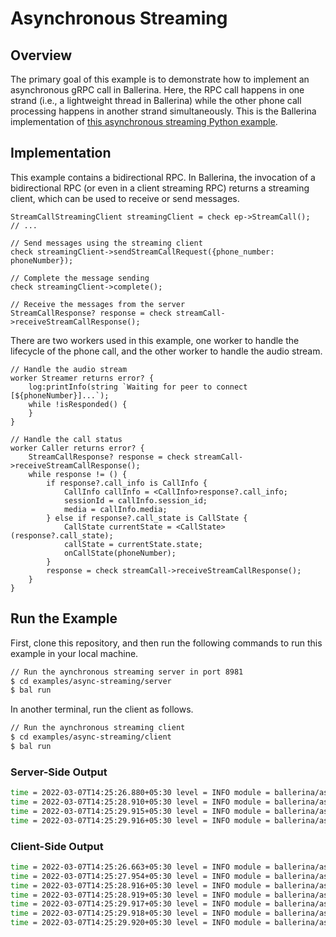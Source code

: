 # Asynchronous Streaming

## Overview
The primary goal of this example is to demonstrate how to implement an asynchronous gRPC call in Ballerina. Here, the RPC call happens in one strand (i.e., a lightweight thread in Ballerina) while the other phone call processing happens in another strand simultaneously. This is the Ballerina implementation of [this asynchronous streaming Python example](https://github.com/grpc/grpc/blob/v1.43.2/examples/python/async_streaming/phone.proto).

## Implementation
This example contains a bidirectional RPC. In Ballerina, the invocation of a bidirectional RPC (or even in a client streaming RPC) returns a streaming client, which can be used to receive or send messages.
```ballerina
StreamCallStreamingClient streamingClient = check ep->StreamCall();
// ...

// Send messages using the streaming client
check streamingClient->sendStreamCallRequest({phone_number: phoneNumber});

// Complete the message sending
check streamingClient->complete();

// Receive the messages from the server
StreamCallResponse? response = check streamCall->receiveStreamCallResponse();
```

There are two workers used in this example, one worker to handle the lifecycle of the phone call, and the other worker to handle the audio stream.
```ballerina
// Handle the audio stream
worker Streamer returns error? {
    log:printInfo(string `Waiting for peer to connect [${phoneNumber}]...`);
    while !isResponded() {
    }
}

// Handle the call status
worker Caller returns error? {
    StreamCallResponse? response = check streamCall->receiveStreamCallResponse();
    while response != () {
        if response?.call_info is CallInfo {
            CallInfo callInfo = <CallInfo>response?.call_info;
            sessionId = callInfo.session_id;
            media = callInfo.media;
        } else if response?.call_state is CallState {
            CallState currentState = <CallState>(response?.call_state);
            callState = currentState.state;
            onCallState(phoneNumber);
        }
        response = check streamCall->receiveStreamCallResponse();
    }
}
```

## Run the Example

First, clone this repository, and then run the following commands to run this example in your local machine.

```sh
// Run the aynchronous streaming server in port 8981
$ cd examples/async-streaming/server
$ bal run
```

In another terminal, run the client as follows.
```sh
// Run the aynchronous streaming client
$ cd examples/async-streaming/client
$ bal run
```

### Server-Side Output
```sh
time = 2022-03-07T14:25:26.880+05:30 level = INFO module = ballerina/async_server message = "Received a phone call request for number 94771234567"
time = 2022-03-07T14:25:28.910+05:30 level = INFO module = ballerina/async_server message = "Created a call session => session ID: 0, media: https://link.to.audio.resources"
time = 2022-03-07T14:25:29.915+05:30 level = INFO module = ballerina/async_server message = "Call finished [94771234567]"
time = 2022-03-07T14:25:29.916+05:30 level = INFO module = ballerina/async_server message = "Call session cleaned => session ID: 0, media: https://link.to.audio.resources"
```

### Client-Side Output
```sh
time = 2022-03-07T14:25:26.663+05:30 level = INFO module = ballerina/async_client message = "Waiting for peer to connect [94771234567]..."
time = 2022-03-07T14:25:27.954+05:30 level = INFO module = ballerina/async_client message = "Call toward [94771234567] enters [NEW] state"
time = 2022-03-07T14:25:28.916+05:30 level = INFO module = ballerina/async_client message = "Call toward [94771234567] enters [ACTIVE] state"
time = 2022-03-07T14:25:28.919+05:30 level = INFO module = ballerina/async_client message = "Consuming audio resource [https://link.to.audio.resources]"
time = 2022-03-07T14:25:29.917+05:30 level = INFO module = ballerina/async_client message = "Call toward [94771234567] enters [ENDED] state"
time = 2022-03-07T14:25:29.918+05:30 level = INFO module = ballerina/async_client message = "Audio session finished [https://link.to.audio.resources]"
time = 2022-03-07T14:25:29.920+05:30 level = INFO module = ballerina/async_client message = "Call finished"
```
